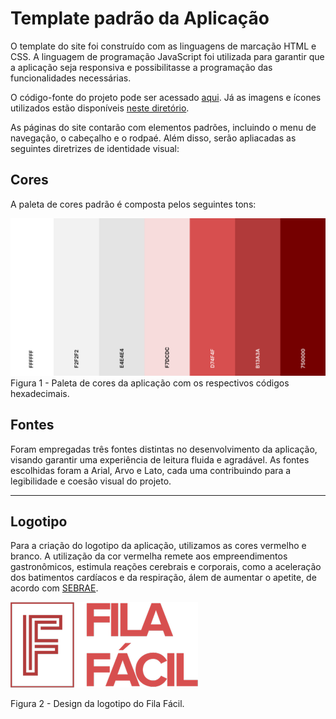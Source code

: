 # Template padrão da Aplicação

O template do site foi construído com as linguagens de marcação HTML e CSS. A linguagem de programação JavaScript foi utilizada para garantir que a aplicação seja responsiva e possibilitasse a programação das funcionalidades necessárias.

O código-fonte do projeto pode ser acessado [aqui](https://github.com/ICEI-PUC-Minas-PMV-ADS/pmv-ads-2024-1-e1-proj-web-t4-pmv-ads-2024-1-e1-proj-fila-facil/tree/main/src). Já as imagens e ícones utilizados estão disponíveis [neste diretório](https://github.com/ICEI-PUC-Minas-PMV-ADS/pmv-ads-2024-1-e1-proj-web-t4-pmv-ads-2024-1-e1-proj-fila-facil/tree/main/src/assets/img).

As páginas do site contarão com elementos padrões, incluindo o menu de navegação, o cabeçalho e o rodpaé. Além disso, serão apliacadas as seguintes diretrizes de identidade visual:

## Cores

A paleta de cores padrão é composta pelos seguintes tons:

![paleta de cores](img/paletadecores.png)
Figura 1 - Paleta de cores da aplicação com os respectivos códigos hexadecimais.

## Fontes

Foram empregadas três fontes distintas no desenvolvimento da aplicação, visando garantir uma experiência de leitura fluida e agradável. As fontes escolhidas foram a Arial, Arvo e Lato, cada uma contribuindo para a legibilidade e coesão visual do projeto.

---
  
## Logotipo

Para a criação do logotipo da aplicação, utilizamos as cores vermelho e branco. A utilização da cor vermelha remete aos empreendimentos gastronômicos, estimula reações cerebrais e corporais, como a aceleração dos batimentos cardíacos e da respiração, álem de aumentar o apetite, de acordo com [SEBRAE](https://sebrae.com.br/sites/PortalSebrae/artigos/cores-que-estimulam-a-fome-saiba-como-usar-no-seu-restaurante,b2c3425ef7156810VgnVCM1000001b00320aRCRD).
  
![Logo da aplicação](img/logoFilaFacil.png)

Figura 2 - Design da logotipo do Fila Fácil.

